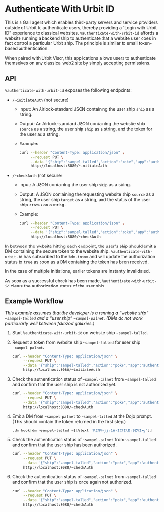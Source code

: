 # Authenticate With Urbit ID

This is a Gall agent which enables third-party servers and service providers outside of Urbit to authenticate users, thereby providing a “Login with Urbit ID” experience to classical websites.  `%authenticate-with-urbit-id` affords a website running a backend ship to authenticate that a website user does in fact control a particular Urbit ship.  The principle is similar to email token-based authentication.

When paired with Urbit Visor, this applications allows users to authenticate themselves on any classical web2 site by simply accepting permissions.

##  API

`%authenticate-with-urbit-id` exposes the following endpoints:

- `/~initiateAuth` (not secure)
  - Input:  An Airlock-standard JSON containing the user ship `ship` as a string.
  - Output:  An Airlock-standard JSON containing the website ship `source` as a string, the user ship `ship` as a string, and the token for the user as a string.
  - Example:

      ```sh
      curl --header "Content-Type: application/json" \
           --request PUT \
           --data '{"ship":"sampel-talled","action":"poke","app":"authenticate-with-urbit-id","json":"sampel-palnet","mark":"noun"}' \
           http://localhost:8080/~initiateAuth
      ```

- `/~checkAuth` (not secure)
  - Input:  A JSON containing the user ship `ship` as a string.
  - Output:  A JSON containing the requesting website ship `source` as a string, the user ship `target` as a string, and the status of the user ship `status` as a string.
  - Example:

      ```sh
      curl --header "Content-Type: application/json" \
           --request PUT \
           --data '{"ship":"sampel-talled","action":"poke","app":"authenticate-with-urbit-id","json":"sampel-palnet","mark":"noun"}' \
           http://localhost:8080/~checkAuth
      ```

In between the website hitting each endpoint, the user's ship should emit a DM containing the secure token to the website ship.  `%authenticate-with-urbit-id` has subscribed to the `%dm-inbox` and will update the authorization status to `true` as soon as a DM containing the token has been received.

In the case of multiple initiations, earlier tokens are instantly invalidated.

As soon as a successful check has been made, `%authenticate-with-urbit-id` clears the authorization status of the user ship.


##  Example Workflow

_This example assumes that the developer is a running a “website ship” `~sampel-talled` and a “user ship” `~sampel-palnet`.  (DMs do not work particularly well between fakezod galaxies.)_

1. Start `%authenticate-with-urbit-id` on website ship `~sampel-talled`.
2. Request a token from website ship `~sampel-talled` for user ship `~sampel-palnet`.

    ```sh
    curl --header "Content-Type: application/json" \
         --request PUT \
         --data '{"ship":"sampel-talled","action":"poke","app":"authenticate-with-urbit-id","json":"sampel-palnet",""mark":"noun"}' \
         http://localhost:8080/~initiateAuth
    ```

3. Check the authentication status of `~sampel-palnet` from `~sampel-talled` and confirm that the user ship is not authorized yet.

    ```sh
    curl --header "Content-Type: application/json" \
         --request PUT \
         --data '{"ship":"sampel-talled","action":"poke","app":"authenticate-with-urbit-id","json":"sampel-palnet",""mark":"noun"}' \
         http://localhost:8080/~checkAuth
    ```

3. Emit a DM from `~sampel-palnet` to `~sampel-talled` at the Dojo prompt.  (This should contain the token returned in the first step.)

    ```sh
    :dm-hook|dm ~sampel-talled ~[[%text 'RENV~jjr1W-ICCIlBr9ZVIxg']]
    ```

4. Check the authentication status of `~sampel-palnet` from `~sampel-talled` and confirm that the user ship has been authorized.

    ```sh
    curl --header "Content-Type: application/json" \
         --request PUT \
         --data '{"ship":"sampel-talled","action":"poke","app":"authenticate-with-urbit-id","json":"sampel-palnet","mark":"noun"}' \
         http://localhost:8080/~checkAuth
    ```

5. Check the authentication status of `~sampel-palnet` from `~sampel-talled` and confirm that the user ship is once again not authorized.

    ```sh
    curl --header "Content-Type: application/json" \
         --request PUT \
         --data '{"ship":"sampel-talled","action":"poke","app":"authenticate-with-urbit-id","json":"sampel-palnet","mark":"noun"}' \
         http://localhost:8080/~checkAuth
    ```


